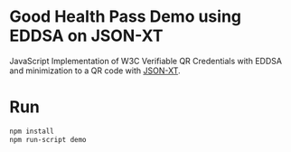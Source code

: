 # Good Health Pass Demo using EDDSA on JSON-XT

JavaScript Implementation of W3C Verifiable QR Credentials with EDDSA and minimization to a QR code with [JSON-XT](https://jsonxt.io/). 

# Run 

```sh
npm install
npm run-script demo
```
